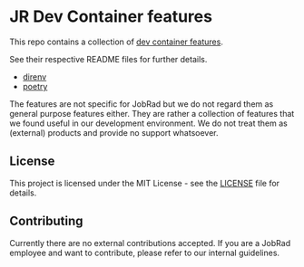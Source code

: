 # JR Dev Container features
This repo contains a collection of [dev container features](https://containers.dev/implementors/features/).

See their respective README files for further details.

- [direnv](src/direnv/README.md)
- [poetry](src/poetry/README.md)

The features are not specific for JobRad but we do not regard them as general purpose features either. They are rather a collection of features that we found useful in our development environment.
We do not treat them as (external) products and provide no support whatsoever.

## License
This project is licensed under the MIT License - see the [LICENSE](LICENSE.md) file for details.

## Contributing
Currently there are no external contributions accepted. If you are a JobRad employee and want to contribute, please refer to our internal guidelines.
